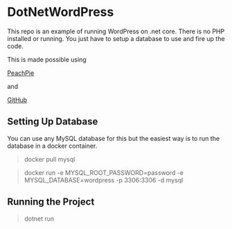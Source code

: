 # DotNetWordPress

This repo is an example of running WordPress on .net core. There is no PHP installed or running. You just have to setup a database to use and fire up the code. 

This is made possible using 

[PeachPie](https://www.peachpie.io/)

and

[GitHub](https://github.com/iolevel/wpdotnet-sdk)

## Setting Up Database

You can use any MySQL database for this but the easiest way is to run the database in a docker container.

> docker pull mysql

> docker run -e MYSQL_ROOT_PASSWORD=password -e MYSQL_DATABASE=wordpress -p 3306:3306 -d mysql

## Running the Project

> dotnet run
